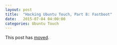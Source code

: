 ```yaml
---
layout: post
title:  "Hacking Ubuntu Touch, Part 8: Fastboot"
date:   2015-07-04 04:00:00
categories: Ubuntu Touch
---
```


This post has [moved][newurl].

[newurl]: http://blog.lieberbiber.de/2015/07/04/hacking-ubuntu-touch-part-8-fastboot/
